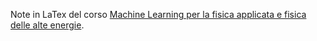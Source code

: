 Note in LaTex del corso [Machine Learning per la fisica applicata e fisica delle alte energie](https://www.fisicamagistrale.unito.it/do/corsi.pl/Show?_id=p2bf).
